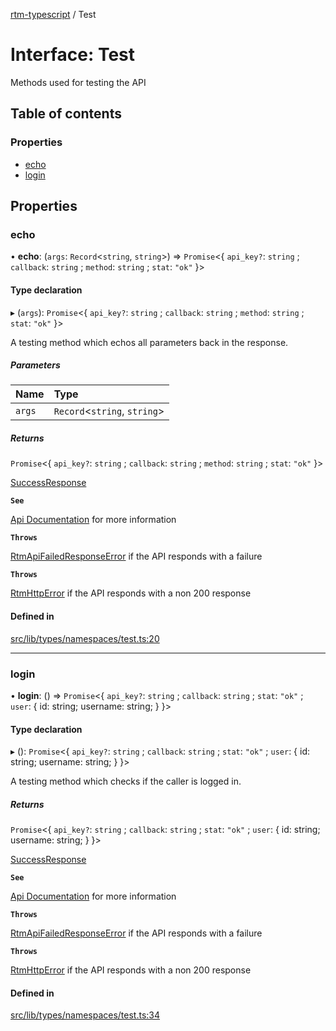 [rtm-typescript](../README.md) / Test

# Interface: Test

Methods used for testing the API

## Table of contents

### Properties

- [echo](Test.md#echo)
- [login](Test.md#login)

## Properties

### echo

• **echo**: (`args`: `Record`\<`string`, `string`\>) => `Promise`\<\{ `api_key?`: `string` ; `callback`: `string` ; `method`: `string` ; `stat`: ``"ok"``  }\>

#### Type declaration

▸ (`args`): `Promise`\<\{ `api_key?`: `string` ; `callback`: `string` ; `method`: `string` ; `stat`: ``"ok"``  }\>

A testing method which echos all parameters back in the response.

##### Parameters

| Name | Type |
| :------ | :------ |
| `args` | `Record`\<`string`, `string`\> |

##### Returns

`Promise`\<\{ `api_key?`: `string` ; `callback`: `string` ; `method`: `string` ; `stat`: ``"ok"``  }\>

[SuccessResponse](SuccessResponse.md)

**`See`**

[Api Documentation](https://www.rememberthemilk.com/services/api/methods/rtm.test.echo.rtm|RTM) for more information

**`Throws`**

[RtmApiFailedResponseError](../classes/RtmApiFailedResponseError.md) if the API responds with a failure

**`Throws`**

[RtmHttpError](../classes/RtmHttpError.md) if the API responds with a non 200 response

#### Defined in

[src/lib/types/namespaces/test.ts:20](https://github.com/benwainwright/rtm-typescript/blob/bb114b3/src/lib/types/namespaces/test.ts#L20)

___

### login

• **login**: () => `Promise`\<\{ `api_key?`: `string` ; `callback`: `string` ; `stat`: ``"ok"`` ; `user`: \{ id: string; username: string; }  }\>

#### Type declaration

▸ (): `Promise`\<\{ `api_key?`: `string` ; `callback`: `string` ; `stat`: ``"ok"`` ; `user`: \{ id: string; username: string; }  }\>

A testing method which checks if the caller is logged in.

##### Returns

`Promise`\<\{ `api_key?`: `string` ; `callback`: `string` ; `stat`: ``"ok"`` ; `user`: \{ id: string; username: string; }  }\>

[SuccessResponse](SuccessResponse.md)

**`See`**

[Api Documentation](https://www.rememberthemilk.com/services/api/methods/rtm.test.echo.rtm|RTM) for more information

**`Throws`**

[RtmApiFailedResponseError](../classes/RtmApiFailedResponseError.md) if the API responds with a failure

**`Throws`**

[RtmHttpError](../classes/RtmHttpError.md) if the API responds with a non 200 response

#### Defined in

[src/lib/types/namespaces/test.ts:34](https://github.com/benwainwright/rtm-typescript/blob/bb114b3/src/lib/types/namespaces/test.ts#L34)
